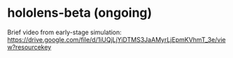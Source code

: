 # hololens-beta (ongoing)

Brief video from early-stage simulation: https://drive.google.com/file/d/1iUQjLjYiDTMS3JaAMyrLjEpmKVhmT_3e/view?resourcekey

